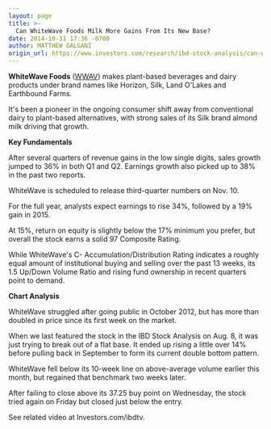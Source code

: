 ```yaml
---
layout: page
title: >-
  Can WhiteWave Foods Milk More Gains From Its New Base?
date: 2014-10-31 17:36 -0700
author: MATTHEW GALGANI
origin_url: https://www.investors.com/research/ibd-stock-analysis/can-whitewave-foods-milk-more-gains-from-its-new-base/
---
```





  



**WhiteWave Foods** ([WWAV](https://research.investors.com/quote.aspx?symbol=WWAV)) makes plant-based beverages and dairy products under brand names like Horizon, Silk, Land O'Lakes and Earthbound Farms.

  

It's been a pioneer in the ongoing consumer shift away from conventional dairy to plant-based alternatives, with strong sales of its Silk brand almond milk driving that growth.

  

**Key Fundamentals**

  

After several quarters of revenue gains in the low single digits, sales growth jumped to 36% in both Q1 and Q2. Earnings growth also picked up to 38% in the past two reports.

  

WhiteWave is scheduled to release third-quarter numbers on Nov. 10.

  

For the full year, analysts expect earnings to rise 34%, followed by a 19% gain in 2015.

  

At 15%, return on equity is slightly below the 17% minimum you prefer, but overall the stock earns a solid 97 Composite Rating.

  

While WhiteWave's C- Accumulation/Distribution Rating indicates a roughly equal amount of institutional buying and selling over the past 13 weeks, its 1.5 Up/Down Volume Ratio and rising fund ownership in recent quarters point to demand.

  

**Chart Analysis**

  

WhiteWave struggled after going public in October 2012, but has more than doubled in price since its first week on the market.

  

When we last featured the stock in the IBD Stock Analysis on Aug. 8, it was just trying to break out of a flat base. It ended up rising a little over 14% before pulling back in September to form its current double bottom pattern.

  

WhiteWave fell below its 10-week line on above-average volume earlier this month, but regained that benchmark two weeks later.

  

After failing to close above its 37.25 buy point on Wednesday, the stock tried again on Friday but closed just below the entry.

  

See related video at Investors.com/ibdtv.




